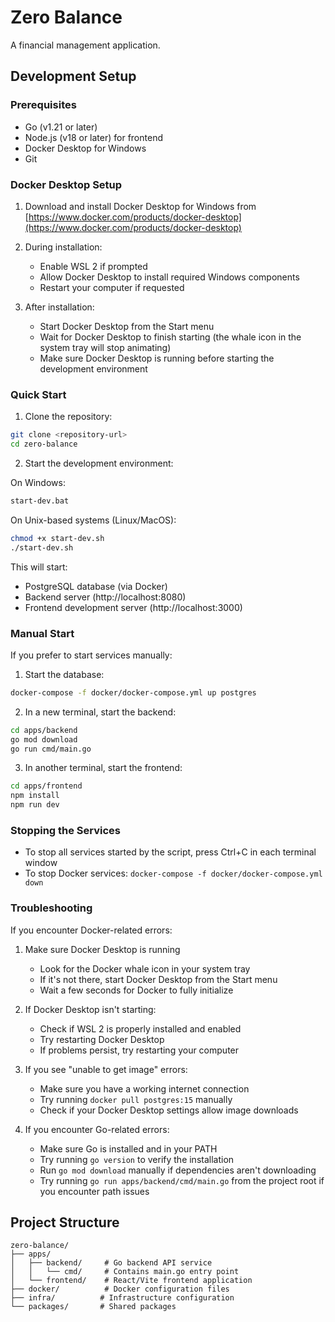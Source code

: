 # Zero Balance

A financial management application.

## Development Setup

### Prerequisites
- Go (v1.21 or later)
- Node.js (v18 or later) for frontend
- Docker Desktop for Windows
- Git

### Docker Desktop Setup

1. Download and install Docker Desktop for Windows from [https://www.docker.com/products/docker-desktop](https://www.docker.com/products/docker-desktop)

2. During installation:
   - Enable WSL 2 if prompted
   - Allow Docker Desktop to install required Windows components
   - Restart your computer if requested

3. After installation:
   - Start Docker Desktop from the Start menu
   - Wait for Docker Desktop to finish starting (the whale icon in the system tray will stop animating)
   - Make sure Docker Desktop is running before starting the development environment

### Quick Start

1. Clone the repository:
```bash
git clone <repository-url>
cd zero-balance
```

2. Start the development environment:

On Windows:
```bash
start-dev.bat
```

On Unix-based systems (Linux/MacOS):
```bash
chmod +x start-dev.sh
./start-dev.sh
```

This will start:
- PostgreSQL database (via Docker)
- Backend server (http://localhost:8080)
- Frontend development server (http://localhost:3000)

### Manual Start

If you prefer to start services manually:

1. Start the database:
```bash
docker-compose -f docker/docker-compose.yml up postgres
```

2. In a new terminal, start the backend:
```bash
cd apps/backend
go mod download
go run cmd/main.go
```

3. In another terminal, start the frontend:
```bash
cd apps/frontend
npm install
npm run dev
```

### Stopping the Services

- To stop all services started by the script, press Ctrl+C in each terminal window
- To stop Docker services: `docker-compose -f docker/docker-compose.yml down`

### Troubleshooting

If you encounter Docker-related errors:

1. Make sure Docker Desktop is running
   - Look for the Docker whale icon in your system tray
   - If it's not there, start Docker Desktop from the Start menu
   - Wait a few seconds for Docker to fully initialize

2. If Docker Desktop isn't starting:
   - Check if WSL 2 is properly installed and enabled
   - Try restarting Docker Desktop
   - If problems persist, try restarting your computer

3. If you see "unable to get image" errors:
   - Make sure you have a working internet connection
   - Try running `docker pull postgres:15` manually
   - Check if your Docker Desktop settings allow image downloads

4. If you encounter Go-related errors:
   - Make sure Go is installed and in your PATH
   - Try running `go version` to verify the installation
   - Run `go mod download` manually if dependencies aren't downloading
   - Try running `go run apps/backend/cmd/main.go` from the project root if you encounter path issues

## Project Structure

```
zero-balance/
├── apps/
│   ├── backend/     # Go backend API service
│   │   └── cmd/     # Contains main.go entry point
│   └── frontend/    # React/Vite frontend application
├── docker/          # Docker configuration files
├── infra/          # Infrastructure configuration
└── packages/       # Shared packages
``` 